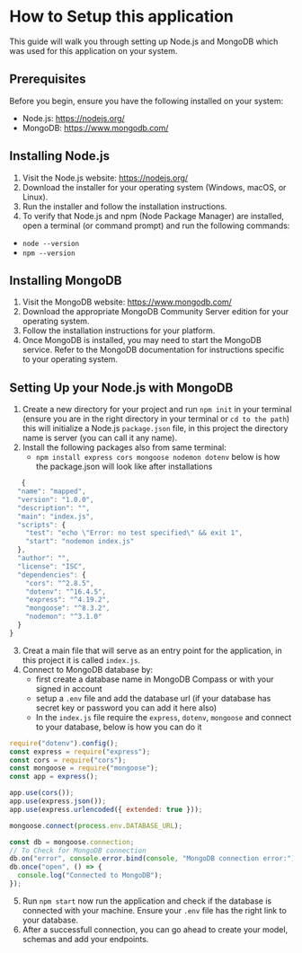 # How to Setup this application

This guide will walk you through setting up Node.js and MongoDB which was used for this application on your system.

## Prerequisites

Before you begin, ensure you have the following installed on your system:

- Node.js: https://nodejs.org/
- MongoDB: https://www.mongodb.com/

## Installing Node.js

1. Visit the Node.js website: https://nodejs.org/
2. Download the installer for your operating system (Windows, macOS, or Linux).
3. Run the installer and follow the installation instructions.
4. To verify that Node.js and npm (Node Package Manager) are installed, open a terminal (or command prompt) and run the following commands:

- `node --version`
- `npm --version`

## Installing MongoDB

1. Visit the MongoDB website: https://www.mongodb.com/
2. Download the appropriate MongoDB Community Server edition for your operating system.
3. Follow the installation instructions for your platform.
4. Once MongoDB is installed, you may need to start the MongoDB service. Refer to the MongoDB documentation for instructions specific to your operating system.

## Setting Up your Node.js with MongoDB

1. Create a new directory for your project and run `npm init` in your terminal (ensure you are in the right directory in your terminal or `cd to the path`) this will initialize a Node.js `package.json` file, in this project the directory name is server (you can call it any name).
2. Install the following packages also from same terminal:
   - `npm install express cors mongoose nodemon dotenv`
     below is how the package.json will look like after installations

```javascript
   {
  "name": "mapped",
  "version": "1.0.0",
  "description": "",
  "main": "index.js",
  "scripts": {
    "test": "echo \"Error: no test specified\" && exit 1",
    "start": "nodemon index.js"
  },
  "author": "",
  "license": "ISC",
  "dependencies": {
    "cors": "^2.8.5",
    "dotenv": "^16.4.5",
    "express": "^4.19.2",
    "mongoose": "^8.3.2",
    "nodemon": "^3.1.0"
  }
}
```

3. Creat a main file that will serve as an entry point for the application, in this project it is called `index.js`.
4. Connect to MongoDB database by:
   - first create a database name in MongoDB Compass or with your signed in account
   - setup a `.env` file and add the database url (if your database has secret key or password you can add it here also)
   - In the `index.js` file require the `express`, `dotenv`, `mongoose` and connect to your database, below is how you can do it

```javascript
require("dotenv").config();
const express = require("express");
const cors = require("cors");
const mongoose = require("mongoose");
const app = express();

app.use(cors());
app.use(express.json());
app.use(express.urlencoded({ extended: true }));

mongoose.connect(process.env.DATABASE_URL);

const db = mongoose.connection;
// To Check for MongoDB connection
db.on("error", console.error.bind(console, "MongoDB connection error:"));
db.once("open", () => {
  console.log("Connected to MongoDB");
});
```

5. Run `npm start` now run the application and check if the database is connected with your machine. Ensure your `.env` file has the right link to your database.
6. After a successfull connection, you can go ahead to create your model, schemas and add your endpoints.
